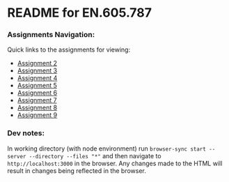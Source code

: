 # README for EN.605.787

### Assignments Navigation:

Quick links to the assignments for viewing:

* [Assignment 2](https://theairportexplorer.github.io/web-development/module2/)
* [Assignment 3](https://theairportexplorer.github.io/web-development/module3/)
* [Assignment 4](https://theairportexplorer.github.io/web-development/module4/)
* [Assignment 5](https://theairportexplorer.github.io/web-development/module5/)
* [Assignment 6](https://theairportexplorer.github.io/web-development/module6/)
* [Assignment 7](https://theairportexplorer.github.io/web-development/module7/)
* [Assignment 8](https://theairportexplorer.github.io/web-development/module8/)
* [Assignment 9](https://theairportexplorer.github.io/web-development/module9/)

### Dev notes:

In working directory (with node environment) run
``browser-sync start --server --directory --files "*"`` and then navigate to
``http://localhost:3000`` in the browser. Any changes made to the HTML will
result in changes being reflected in the browser.
